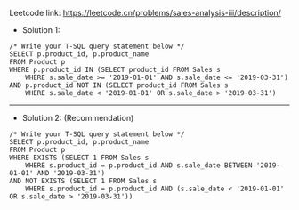 Leetcode link: https://leetcode.cn/problems/sales-analysis-iii/description/ 

- Solution 1:
```
/* Write your T-SQL query statement below */
SELECT p.product_id, p.product_name
FROM Product p
WHERE p.product_id IN (SELECT product_id FROM Sales s
    WHERE s.sale_date >= '2019-01-01' AND s.sale_date <= '2019-03-31')
AND p.product_id NOT IN (SELECT product_id FROM Sales s
    WHERE s.sale_date < '2019-01-01' OR s.sale_date > '2019-03-31')
```

---

- Solution 2: (Recommendation)
```
/* Write your T-SQL query statement below */
SELECT p.product_id, p.product_name
FROM Product p
WHERE EXISTS (SELECT 1 FROM Sales s
    WHERE s.product_id = p.product_id AND s.sale_date BETWEEN '2019-01-01' AND '2019-03-31')
AND NOT EXISTS (SELECT 1 FROM Sales s
    WHERE s.product_id = p.product_id AND (s.sale_date < '2019-01-01' OR s.sale_date > '2019-03-31'))
```
